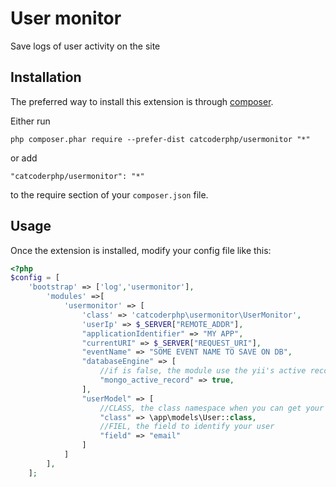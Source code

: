 User monitor
============
Save logs of user activity on the site

Installation
------------

The preferred way to install this extension is through [composer](http://getcomposer.org/download/).

Either run

```
php composer.phar require --prefer-dist catcoderphp/usermonitor "*"
```

or add

```
"catcoderphp/usermonitor": "*"
```

to the require section of your `composer.json` file.


Usage
-----

Once the extension is installed, modify your config file like this:

```php
<?php
$config = [
    'bootstrap' => ['log','usermonitor'],
        'modules' =>[
            'usermonitor' => [
                'class' => 'catcoderphp\usermonitor\UserMonitor',
                'userIp' => $_SERVER["REMOTE_ADDR"],
                "applicationIdentifier" => "MY APP",
                "currentURI" => $_SERVER["REQUEST_URI"],
                "eventName" => "SOME EVENT NAME TO SAVE ON DB",
                "databaseEngine" => [
                    //if is false, the module use the yii's active record by default
                    "mongo_active_record" => true,
                ],
                "userModel" => [
                    //CLASS, the class namespace when you can get your user's info; by example...
                    "class" => \app\models\User::class,
                    //FIEL, the field to identify your user
                    "field" => "email"
                ]
            ]
        ],
    ];
```